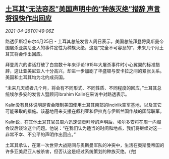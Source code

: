 <!--1619402463000-->
[土耳其“无法容忍”美国声明中的“种族灭绝”措辞 声言将很快作出回应](https://cn.reuters.com/article/turkey-us-genocide-statement-0426-idCNKBS2CD04X)
------

<div><i>2021-04-26T01:49:06Z</i></div><p>路透伊斯坦布尔4月25日 - 土耳其总统发言人周日表示，美国总统拜登将奥斯曼帝国屠杀亚美尼亚人的事件定性为种族灭绝，这是“完全不可容忍的”，未来几个月土耳其将会作出回应。</p><p>拜登周六的讲话打破了白宫数十年来评论1915年大屠杀事件时小心翼翼的标准措辞，这让亚美尼亚人十分高兴，却进一步加剧了华盛顿与安卡拉之间的紧张关系。美国和土耳其均为北约成员国。</p><p>“未来几天或者几个月，将会有不同形式、不同性质、不同程度的回应，”土耳其总统埃尔多安的发言人暨顾问Ibrahim Kalin在采访中对路透表示。</p><p>Kalin没有具体说明是否会限制美国使用土耳其南部的Incirlik空军基地，以及其它可能采取的措施。该基地用来支援在叙利亚和伊拉克与伊斯兰国作战的国际联军。</p><p>Kalin说，在其他土耳其官员周六迅速谴责拜登的声明后，埃尔多安将在周一内阁会议后谈论这个问题。他说：“在我们认为适当的时间和地点，我们将继续对这一非常不幸、不公平的声明作出回应。”</p><p>土耳其承认，在第一次世界大战期间与奥斯曼军队的冲突中，生活在奥斯曼帝国的许多亚美尼亚人被杀害，但否认这是经过系统策划的种族灭绝。(完)</p>
